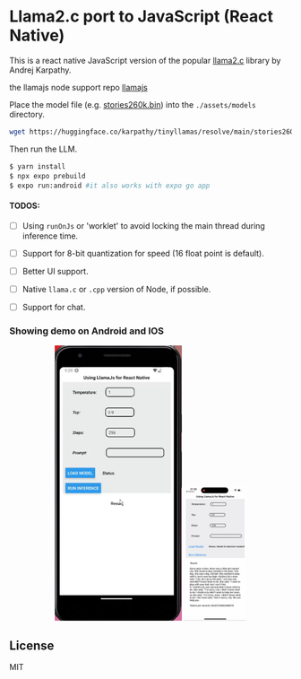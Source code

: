 # Llama2.c port to JavaScript (React Native)

This is a react native JavaScript version of the popular [llama2.c](https://github.com/karpathy/llama2.c) library by Andrej Karpathy.

the llamajs node support repo [llamajs](https://github.com/agershun/llamajs) 

Place the model file (e.g. [stories260k.bin]()) into the ```./assets/models``` directory.
```sh
wget https://huggingface.co/karpathy/tinyllamas/resolve/main/stories260K/stories260K.bin
```

Then run the LLM.

```sh
$ yarn install
$ npx expo prebuild
$ expo run:android #it also works with expo go app
```

#### TODOS:

- [ ] Using `runOnJs` or 'worklet' to avoid locking the main thread during inference time.
- [ ] Support for 8-bit quantization for speed (16 float point is default).
- [ ] Better UI support.
- [ ] Native `llama.c` or `.cpp` version of Node, if possible.
- [ ] Support for chat.


### Showing demo on Android and IOS
<p align="center">
<img src="./assets/android.gif?raw=true" alt="result" style="width:45%;"/>
<img src="./assets/ios.PNG?raw=true" alt="result" style="width:22%;"/>
</p>

## License
MIT


